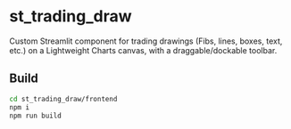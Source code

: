 # st_trading_draw

Custom Streamlit component for trading drawings (Fibs, lines, boxes, text, etc.) on a Lightweight Charts canvas, with a draggable/dockable toolbar.

## Build
```bash
cd st_trading_draw/frontend
npm i
npm run build

